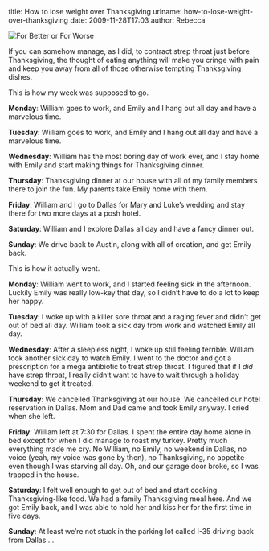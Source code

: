 title: How to lose weight over Thanksgiving
urlname: how-to-lose-weight-over-thanksgiving
date: 2009-11-28T17:03
author: Rebecca

![For Better or For Worse][a]

[a]: {static}/images/2009-11-16-fborfw.gif

If you can somehow manage, as I did, to contract strep throat just before
Thanksgiving, the thought of eating anything will make you cringe with pain and
keep you away from all of those otherwise tempting Thanksgiving dishes.

This is how my week was supposed to go.

**Monday**: William goes to work, and Emily and I hang out all day and have a
marvelous time.

**Tuesday**: William goes to work, and Emily and I hang out all day and have a
marvelous time.

**Wednesday**: William has the most boring day of work ever, and I stay home
with Emily and start making things for Thanksgiving dinner.

**Thursday**: Thanksgiving dinner at our house with all of my family members
there to join the fun. My parents take Emily home with them.

**Friday**: William and I go to Dallas for Mary and Luke&#x02bc;s wedding and
stay there for two more days at a posh hotel.

**Saturday**: William and I explore Dallas all day and have a fancy dinner out.

**Sunday**: We drive back to Austin, along with all of creation, and get Emily
back.

This is how it actually went.

**Monday**: William went to work, and I started feeling sick in the afternoon.
Luckily Emily was really low-key that day, so I didn&#x02bc;t have to do a lot
to keep her happy.

**Tuesday**: I woke up with a killer sore throat and a raging fever and
didn&#x02bc;t get out of bed all day. William took a sick day from work and
watched Emily all day.

**Wednesday**: After a sleepless night, I woke up still feeling terrible.
William took another sick day to watch Emily. I went to the doctor and got a
prescription for a mega antibiotic to treat strep throat. I figured that if I
*did* have strep throat, I really didn&#x02bc;t want to have to wait through a
holiday weekend to get it treated.

**Thursday**: We cancelled Thanksgiving at our house. We cancelled our hotel
reservation in Dallas. Mom and Dad came and took Emily anyway. I cried when she
left.

**Friday**: William left at 7:30 for Dallas. I spent the entire day home alone
in bed except for when I did manage to roast my turkey. Pretty much everything
made me cry. No William, no Emily, no weekend in Dallas, no voice (yeah, my
voice was gone by then), no Thanksgiving, no appetite even though I was starving
all day. Oh, and our garage door broke, so I was trapped in the house.

**Saturday**: I felt well enough to get out of bed and start cooking
Thanksgiving-like food. We had a family Thanksgiving meal here. And we got Emily
back, and I was able to hold her and kiss her for the first time in five days.

**Sunday**: At least we&#x02bc;re not stuck in the parking lot called I-35
driving back from Dallas &hellip;
